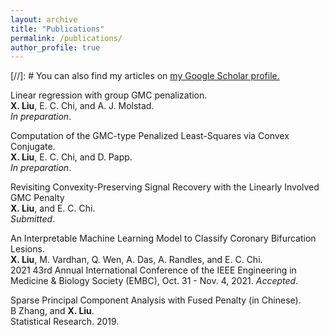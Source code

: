 ```yaml
---
layout: archive
title: "Publications"
permalink: /publications/
author_profile: true
---
```


[//]: #  You can also find my articles on <u><a href="{{author.googlescholar}}">my Google Scholar profile</a>.</u>

Linear regression with group GMC penalization.\
**X. Liu**, E. C. Chi, and A. J. Molstad. \
*In preparation*. 

Computation of the GMC-type Penalized Least-Squares via Convex Conjugate.\
**X. Liu**, E. C. Chi, and D. Papp. \
*In preparation*. 

Revisiting Convexity-Preserving Signal Recovery with the Linearly Involved GMC Penalty\
**X. Liu**, and E. C. Chi.\
*Submitted*.

 An Interpretable Machine Learning Model to Classify Coronary Bifurcation Lesions.\
**X. Liu**,  M. Vardhan, Q. Wen, A. Das, A. Randles, and E. C. Chi.\
2021 43rd Annual International Conference of the IEEE Engineering in Medicine & Biology Society (EMBC), Oct. 31 - Nov. 4, 2021. 
*Accepted*.
        
Sparse Principal Component Analysis with Fused Penalty (in Chinese).\
B Zhang, and **X. Liu**.\
 Statistical Research. 2019.


